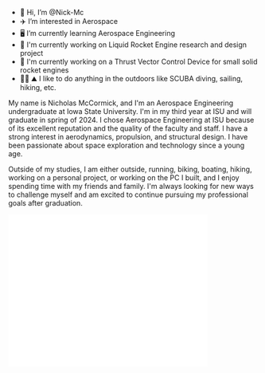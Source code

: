 - 👋 Hi, I’m @Nick-Mc
- ✈️ I’m interested in Aerospace
- 🖥️ I’m currently learning Aerospace Engineering
- 🚀 I'm currently working on Liquid Rocket Engine research and design project
- 🚀 I'm currently working on a Thrust Vector Control Device for small solid rocket engines
- 🤿⛵ ⛰️ I like to do anything in the outdoors like SCUBA diving, sailing, hiking, etc.

My name is Nicholas McCormick, and I'm an Aerospace Engineering undergraduate at Iowa State University. I'm in my third year at ISU and will graduate in spring of 2024. I chose Aerospace Engineering at ISU because of its excellent reputation and the quality of the faculty and staff. I have a strong interest in aerodynamics, propulsion, and structural design. I have been passionate about space exploration and technology since a young age.

Outside of my studies, I am either outside, running, biking, boating, hiking, working on a personal project, or working on the PC I built, and I enjoy spending time with my friends and family. I'm always looking for new ways to challenge myself and am excited to continue pursuing my professional goals after graduation.

<img align="center" src="/github-metrics.svg" alt="Metrics" width="400">
